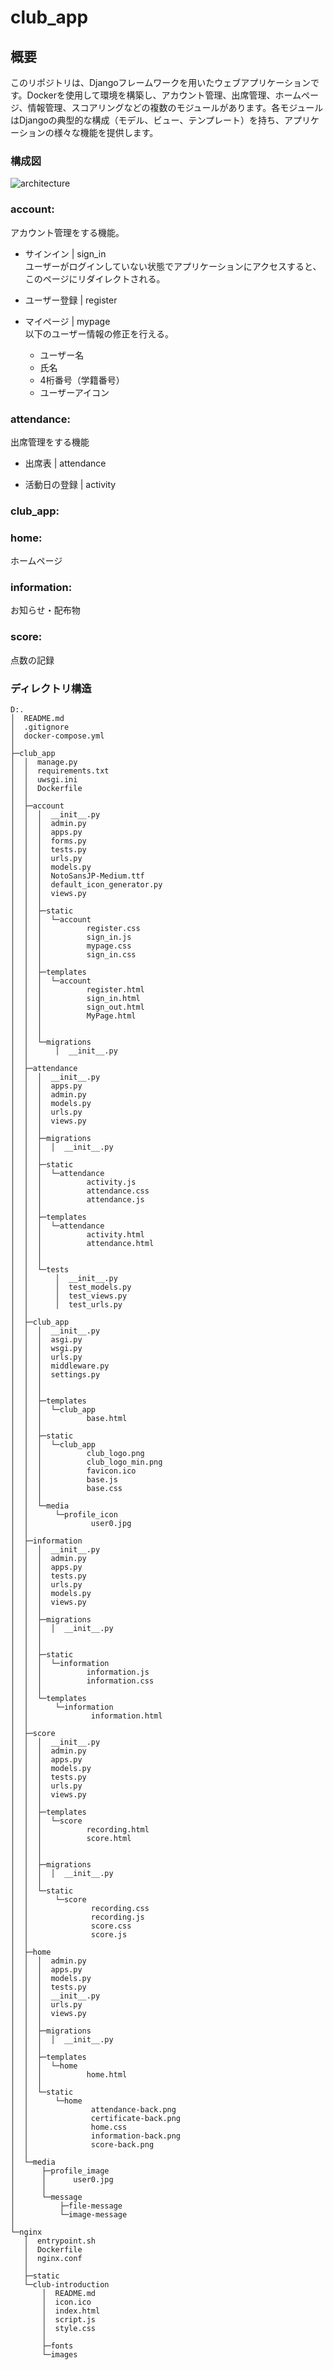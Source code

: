 # club_app

## 概要
このリポジトリは、Djangoフレームワークを用いたウェブアプリケーションです。Dockerを使用して環境を構築し、アカウント管理、出席管理、ホームページ、情報管理、スコアリングなどの複数のモジュールがあります。各モジュールはDjangoの典型的な構成（モデル、ビュー、テンプレート）を持ち、アプリケーションの様々な機能を提供します。

### 構成図
![architecture](https://github.com/Minto312/club_app/assets/116410621/5d71f580-07c6-432e-83a9-dffebd615383)


### account:
アカウント管理をする機能。
- サインイン | sign_in  
   ユーザーがログインしていない状態でアプリケーションにアクセスすると、このページにリダイレクトされる。
   
- ユーザー登録 | register
- マイページ | mypage  
   以下のユーザー情報の修正を行える。
  - ユーザー名
  - 氏名
  - 4桁番号（学籍番号）
  - ユーザーアイコン  

### attendance:
出席管理をする機能
- 出席表 | attendance  
   
- 活動日の登録 | activity  

### club_app:

### home:
ホームページ

### information:
お知らせ・配布物

### score:
点数の記録


### ディレクトリ構造
```
D:.
│  README.md
│  .gitignore
│  docker-compose.yml
│
├─club_app
│  │  manage.py
│  │  requirements.txt
│  │  uwsgi.ini
│  │  Dockerfile
│  │
│  ├─account
│  │  │  __init__.py
│  │  │  admin.py
│  │  │  apps.py
│  │  │  forms.py
│  │  │  tests.py
│  │  │  urls.py
│  │  │  models.py
│  │  │  NotoSansJP-Medium.ttf
│  │  │  default_icon_generator.py
│  │  │  views.py
│  │  │  
│  │  ├─static
│  │  │  └─account
│  │  │          register.css
│  │  │          sign_in.js
│  │  │          mypage.css
│  │  │          sign_in.css
│  │  │
│  │  ├─templates
│  │  │  └─account
│  │  │          register.html
│  │  │          sign_in.html
│  │  │          sign_out.html
│  │  │          MyPage.html
│  │  │
│  │  │
│  │  └─migrations
│  │      │  __init__.py
│  │
│  ├─attendance
│  │  │  __init__.py
│  │  │  apps.py
│  │  │  admin.py
│  │  │  models.py
│  │  │  urls.py
│  │  │  views.py
│  │  │
│  │  ├─migrations
│  │  │  │  __init__.py
│  │  │
│  │  ├─static
│  │  │  └─attendance
│  │  │          activity.js
│  │  │          attendance.css
│  │  │          attendance.js
│  │  │
│  │  ├─templates
│  │  │  └─attendance
│  │  │          activity.html
│  │  │          attendance.html
│  │  │
│  │  │
│  │  └─tests
│  │      │  __init__.py
│  │      │  test_models.py
│  │      │  test_views.py
│  │      │  test_urls.py
│  │
│  ├─club_app
│  │  │  __init__.py
│  │  │  asgi.py
│  │  │  wsgi.py
│  │  │  urls.py
│  │  │  middleware.py
│  │  │  settings.py
│  │  │
│  │  │
│  │  ├─templates
│  │  │  └─club_app
│  │  │          base.html
│  │  │
│  │  ├─static
│  │  │  └─club_app
│  │  │          club_logo.png
│  │  │          club_logo_min.png
│  │  │          favicon.ico
│  │  │          base.js
│  │  │          base.css
│  │  │
│  │  └─media
│  │      └─profile_icon
│  │              user0.jpg
│  │
│  ├─information
│  │  │  __init__.py
│  │  │  admin.py
│  │  │  apps.py
│  │  │  tests.py
│  │  │  urls.py
│  │  │  models.py
│  │  │  views.py
│  │  │
│  │  ├─migrations
│  │  │  │  __init__.py
│  │  │
│  │  │
│  │  ├─static
│  │  │  └─information
│  │  │          information.js
│  │  │          information.css
│  │  │
│  │  └─templates
│  │      └─information
│  │              information.html
│  │
│  ├─score
│  │  │  __init__.py
│  │  │  admin.py
│  │  │  apps.py
│  │  │  models.py
│  │  │  tests.py
│  │  │  urls.py
│  │  │  views.py
│  │  │
│  │  ├─templates
│  │  │  └─score
│  │  │          recording.html
│  │  │          score.html
│  │  │
│  │  │
│  │  ├─migrations
│  │  │  │  __init__.py
│  │  │
│  │  └─static
│  │      └─score
│  │              recording.css
│  │              recording.js
│  │              score.css
│  │              score.js
│  │
│  ├─home
│  │  │  admin.py
│  │  │  apps.py
│  │  │  models.py
│  │  │  tests.py
│  │  │  __init__.py
│  │  │  urls.py
│  │  │  views.py
│  │  │
│  │  ├─migrations
│  │  │  │  __init__.py
│  │  │
│  │  ├─templates
│  │  │  └─home
│  │  │          home.html
│  │  │
│  │  └─static
│  │      └─home
│  │              attendance-back.png
│  │              certificate-back.png
│  │              home.css
│  │              information-back.png
│  │              score-back.png
│  │
│  └─media
│      ├─profile_image
│      │      user0.jpg
│      │
│      └─message
│          ├─file-message
│          └─image-message
│
└─nginx
   │  entrypoint.sh
   │  Dockerfile
   │  nginx.conf
   │
   ├─static
   └─club-introduction
       │  README.md
       │  icon.ico
       │  index.html
       │  script.js
       │  style.css
       │
       ├─fonts
       └─images
```
